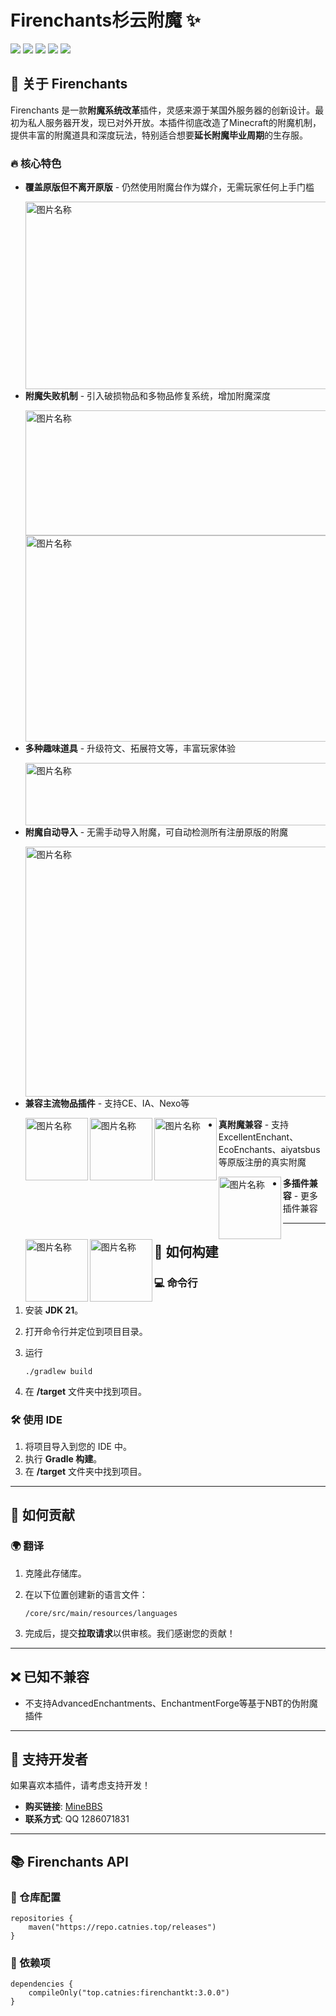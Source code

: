 # Firenchants杉云附魔 ✨

![](https://img.shields.io/badge/%E6%94%AF%E6%8C%81%E7%89%88%E6%9C%AC-1.18--1.21-6772616) [![](https://img.shields.io/badge/%E6%8F%92%E4%BB%B6%E5%8F%91%E5%B8%83-MineBBS-6772616)](https://www.minebbs.com/resources/firenchant-eco.8479/) [![](https://img.shields.io/badge/%E6%8F%92%E4%BB%B6%E6%96%87%E6%A1%A3-gitbook-6772616)]() ![](https://img.shields.io/github/languages/code-size/Catnies/FirEnchant?label=代码大小) ![](https://img.shields.io/github/license/Catnies/FirEnchant?label=代码许可) 

## 📌 关于 Firenchants

Firenchants 是一款**附魔系统改革**插件，灵感来源于某国外服务器的创新设计。最初为私人服务器开发，现已对外开放。本插件彻底改造了Minecraft的附魔机制，提供丰富的附魔道具和深度玩法，特别适合想要**延长附魔毕业周期**的生存服。

### 🔥 核心特色

- **覆盖原版但不离开原版** - 仍然使用附魔台作为媒介，无需玩家任何上手门槛

  <img src="https://s21.ax1x.com/2025/08/05/pVUaMad.png" width = "600" height = "300" alt="图片名称" align=left />



- **附魔失败机制** - 引入破损物品和多物品修复系统，增加附魔深度

  <img src="https://s21.ax1x.com/2025/08/05/pVUanqe.png" width = "600" height = "200" alt="图片名称" align=left />

  <img src="https://s21.ax1x.com/2025/08/05/pVUaeKO.png" width = "600" height = "330" alt="图片名称" align=left />



- **多种趣味道具** - 升级符文、拓展符文等，丰富玩家体验

  <img src="https://s21.ax1x.com/2025/08/05/pVUaVxK.png" width = "600" height = "100" alt="图片名称" align=left />



- **附魔自动导入** - 无需手动导入附魔，可自动检测所有注册原版的附魔

  <img src="https://s21.ax1x.com/2025/08/05/pVUai5R.png" width = "600" height = "400" alt="图片名称" align=left />



- **兼容主流物品插件** - 支持CE、IA、Nexo等

  <a href="https://modrinth.com/plugin/craftengine" target="_blank">
  <img src="https://cdn.modrinth.com/data/tRX6FMfQ/0cf5b8584176a299543b47937eeeb2e3f6c2b30e.png" width = "100" height = "100" alt="图片名称" align=left />
  </a>  <a href="https://www.spigotmc.org/resources/%E2%9C%A8itemsadder%E2%AD%90emotes-mobs-items-armors-hud-gui-emojis-blocks-wings-hats-liquids.73355/" target="_blank">
  <img src="https://s21.ax1x.com/2025/08/05/pVUaE26.png" width = "100" height = "100" alt="图片名称" align=left />
  </a>  <a href="https://polymart.org/product/6901/nexo" target="_blank">
  <img src="https://images.polymart.org/product/6901/thumbnail.png?t=1743583080&v=3" width = "100" height = "100" alt="图片名称" align=left />
  </a>







- **真附魔兼容** - 支持ExcellentEnchant、EcoEnchants、aiyatsbus等原版注册的真实附魔

  <a href="https://www.spigotmc.org/resources/excellentenchants-%E2%AD%90-75-vanilla-like-enchantments.61693/" target="_blank">
  <img src="https://s21.ax1x.com/2025/08/05/pVUaCVJ.png" width = "100" height = "100" alt="图片名称" align=left />
  </a><a href="https://www.spigotmc.org/resources/ecoenchants-%E2%AD%95-250-enchantments-%E2%9C%85-create-custom-enchants-%E2%9C%A8-essentials-cmi-support.79573/" target="_blank">
  <img src="https://s21.ax1x.com/2025/08/05/pVUakP1.png" width = "100" height = "100" alt="图片名称" align=left />
  </a> <a href="https://github.com/PolarAstrum/aiyatsbus" target="_blank">
  <img src="https://s21.ax1x.com/2025/08/05/pVUaA8x.jpg" width = "100" height = "100" alt="图片名称" align=left />
  </a>







- **多插件兼容** - 更多插件兼容

------

## 🔧 如何构建

### 💻 命令行

1. 安装 **JDK 21**。

2. 打开命令行并定位到项目目录。

3. 运行

   ```
   ./gradlew build
   ```

4. 在 **/target** 文件夹中找到项目。

### 🛠️ 使用 IDE

1. 将项目导入到您的 IDE 中。
2. 执行 **Gradle 构建**。
3. 在 **/target** 文件夹中找到项目。

-----------------------

## 🤝 如何贡献

### 🌍 翻译

1. 克隆此存储库。

2. 在以下位置创建新的语言文件：

   ```
   /core/src/main/resources/languages
   ```

3. 完成后，提交**拉取请求**以供审核。我们感谢您的贡献！

--------------

## ❌ 已知不兼容

- 不支持AdvancedEnchantments、EnchantmentForge等基于NBT的伪附魔插件

------

## 💖 支持开发者

如果喜欢本插件，请考虑支持开发！

- **购买链接**: [MineBBS](https://www.minebbs.com/resources/firenchant-eco.8479/)
- **联系方式**: QQ 1286071831

------

## 📚 Firenchants API

### 📌 仓库配置

```
repositories {
    maven("https://repo.catnies.top/releases")
}
```

### 📌 依赖项

```
dependencies {
    compileOnly("top.catnies:firenchantkt:3.0.0")
}
```